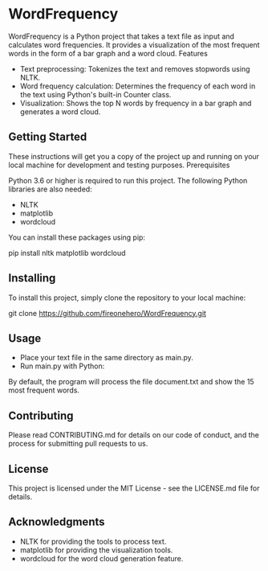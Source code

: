 # WordFrequency

WordFrequency is a Python project that takes a text file as input and calculates word frequencies. It provides a visualization of the most frequent words in the form of a bar graph and a word cloud.
Features

* Text preprocessing: Tokenizes the text and removes stopwords using NLTK.
* Word frequency calculation: Determines the frequency of each word in the text using Python's built-in Counter class.
* Visualization: Shows the top N words by frequency in a bar graph and generates a word cloud.

## Getting Started

These instructions will get you a copy of the project up and running on your local machine for development and testing purposes.
Prerequisites

Python 3.6 or higher is required to run this project. The following Python libraries are also needed:

* NLTK
* matplotlib
* wordcloud

You can install these packages using pip:

pip install nltk matplotlib wordcloud

## Installing

To install this project, simply clone the repository to your local machine:

git clone https://github.com/fireonehero/WordFrequency.git

## Usage

* Place your text file in the same directory as main.py.
* Run main.py with Python:

By default, the program will process the file document.txt and show the 15 most frequent words.

## Contributing

Please read CONTRIBUTING.md for details on our code of conduct, and the process for submitting pull requests to us.

## License

This project is licensed under the MIT License - see the LICENSE.md file for details.

## Acknowledgments

* NLTK for providing the tools to process text.
* matplotlib for providing the visualization tools.
* wordcloud for the word cloud generation feature.
